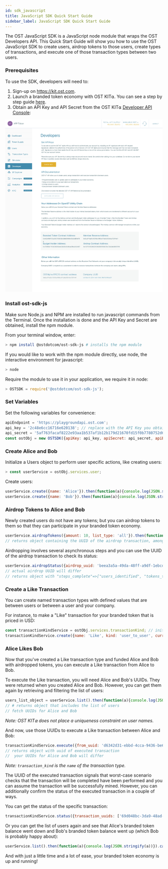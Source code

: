 ```yaml
---
id: sdk_javascript
title: JavaScript SDK Quick Start Guide
sidebar_label: JavaScript SDK Quick Start Guide
---
```


The OST JavaScript SDK is a JavaScript node module that wraps the OST Developers API. This Quick Start Guide will show you how to use the OST JavaScript SDK to create users, airdrop tokens to those users, create types of transactions, and execute one of those transaction types between two users.

### Prerequisites

To use the SDK, developers will need to:

1. Sign-up on [<u>https://kit.ost.com</u>](https://kit.ost.com).
2. Launch a branded token economy with OST KIT⍺. You can see a step by step guide [<u>here</u>](1_00_KIT_OVERVIEW.md).
3. Obtain an API Key and API Secret from the OST KIT⍺ [<u>Developer API Console</u>](https://kit.ost.com/developer-api-console):

![API Credentials](assets/Developer_section.jpg)

### Install ost-sdk-js

Make sure Node.js and NPM are installed to run javascript commands from the Terminal. Once the installation is done and the API Key and Secret are obtained, install the npm module.

From your terminal window, enter:

```bash
> npm install @ostdotcom/ost-sdk-js # installs the npm module
```

If you would like to work with the npm module directly, use node, the interactive environment for javascript:

```bash
> node
```

Require the module to use it in your application, we require it in node:

```javascript
> OSTSDK = require('@ostdotcom/ost-sdk-js');
```

### Set Variables

Set the following variables for convenience:

```javascript
apiEndpoint = 'https://playgroundapi.ost.com';  
api_key = '2c48e6cc16716e620138'; // replace with the API Key you obtained earlier
api_secret = '5af763facaf8222e93aa1b537af1b12b179d21670fd15f0b7780752d6027189d'; // replace with the API Secret you obtained earlier
const ostObj = new OSTSDK({apiKey: api_key, apiSecret: api_secret, apiEndpoint: apiEndpoint});
```

### Create Alice and Bob

Initialize a Users object to perform user specific actions, like creating users:

```javascript
> const userService = ostObj.services.user;
```

Create users:

```javascript
userService.create({name: 'Alice'}).then(function(a){console.log(JSON.stringify(a))}).catch(console.log); //  returns object containing Alice's UUID, among other information, which you will need later
userService.create({name: 'Bob'}).then(function(a){console.log(JSON.stringify(a))}).catch(console.log);  // returns object containing Bob's UUID, among other information, which you will need later
```

### Airdrop Tokens to Alice and Bob

Newly created users do not have any tokens; but you can airdrop tokens to them so that they can participate in your branded token economy.

```javascript
userService.airdropTokens({amount: 10, list_type: 'all'}).then(function(a){console.log(JSON.stringify(a))}).catch(console.log); // airdrops 10 branded tokens to all of your economy's users
// returns object containing the UUID of the airdrop transaction, among other information, which you will need later
```

Airdropping involves several asynchronous steps and you can use the UUID of the airdrop transaction to check its status:

```javascript
userService.airdropStatus({airdrop_uuid: 'beea3a5a-49da-48ff-a9df-1ebcd7c92dc4'}).then(function(a){console.log(JSON.stringify(a))}).catch(console.log); 
// actual airdrop UUID will differ
// returns object with "steps_complete"=>["users_identified", "tokens_transfered", "contract_approved", "allocation_done"]
```

### Create a Like Transaction

You can create named transaction types with defined values that are between users or between a user and your company.

For instance, to make a "Like" transaction for your branded token that is priced in USD:

```javascript
const transactionKindService = ostObj.services.transactionKind; // initializes a TransactionKind object
transactionKindService.create({name: 'Like', kind: 'user_to_user', currency_type: 'usd', currency_value: '1.25', commission_percent: '12'}).then(function(a){console.log(JSON.stringify(a))}).catch(console.log);
```

### Alice Likes Bob

Now that you've created a Like transaction type and funded Alice and Bob with airdropped tokens, you can execute a Like transaction from Alice to Bob.

To execute the Like transaction, you will need Alice and Bob's UUIDs. They were returned when you created Alice and Bob. However, you can get them again by retrieving and filtering the list of users:

```javascript
users_list_object = userService.list().then(function(a){console.log(JSON.stringify(a))}).catch(console.log); 
// # returns object that includes the list of users
// fetch UUIDs for Alice and Bob
```
_Note: OST KIT⍺ does not place a uniqueness constraint on user names._

And now, use those UUIDs to execute a Like transaction between Alice and Bob:

```javascript
transactionKindService.execute({from_uuid: 'd6342d31-ebbd-4cca-9436-be6308fd74f6', to_uuid: 'e24f6e23-4f8d-4fe3-b9ab-30cd475b39f8', transaction_kind: 'Likes'}).then(function(a){console.log(JSON.stringify(a))}).catch(console.log); 
// returns object with uuid of executed transaction
//  your UUIDs for Alice and Bob will differ
```
_Note: `transaction_kind` is the `name` of the transaction type._

The UUID of the executed transaction signals that worst-case scenario checks that the transaction will be completed have been performed and you can assume the transaction will be successfully mined. However, you can additionally confirm the status of the executed transaction in a couple of ways.

You can get the status of the specific transaction:

```javascript
transactionKindService.status({transaction_uuids: ['69d048bc-3da9-48ad-a00b-a37cfc64dc3b']}).then(function(a){console.log(JSON.stringify(a))}).catch(console.log); // the UUID of your executed transaction will differ
```

Or you can get the list of users again and see that Alice's branded token balance went down and Bob's branded token balance went up (which Bob is probably happy about):

```javascript
userService.list().then(function(a){console.log(JSON.stringify(a))}).catch(console.log); 
```

And with just a little time and a lot of ease, your branded token economy is up and running!
